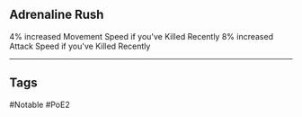 ## Adrenaline Rush
4% increased Movement Speed if you've Killed Recently
8% increased Attack Speed if you've Killed Recently

---
## Tags
#Notable
#PoE2
